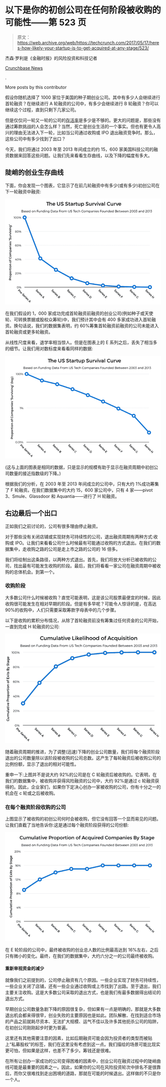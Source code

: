 # 以下是你的初创公司在任何阶段被收购的可能性——第 523 页

> 原文：<https://web.archive.org/web/https://techcrunch.com/2017/05/17/heres-how-likely-your-startup-is-to-get-acquired-at-any-stage/523/>

杰森·罗利是《金融时报》的风险投资和科技记者

[Crunchbase News](https://web.archive.org/web/20200720113314/https://about.crunchbase.com/news/)

.

More posts by this contributor

假设你随机选择了 1000 家位于美国的种子期创业公司。其中有多少人会继续进行首轮融资？在继续进行 A 轮融资的公司中，有多少会继续进行 B 轮融资？你可以继续这个过程，直到只剩下几家公司。

但是仅仅问一轮又一轮的公司的[存活率](https://web.archive.org/web/20200720113314/https://mattermark.com/startup-graduation-rate-surprisingly-low/)是多少是不够的。更大的问题是，那些没有通过筹款挑战的人会怎么样？当然，死亡是创业生活的一个事实。但也有更令人高兴的理由无法进入下一轮，比如当公司通过收购或 IPO 退出融资竞争时。那么，这些公司中有多少找到了出口？

今天，我们将通过 2003 年至 2013 年间成立的约 15，600 家美国科技公司的融资数据来回答这些问题。让我们先来看看生存曲线，以及下降的幅度有多大。

## 陡峭的创业生存曲线

下面，你会发现一个图表，它显示了在前几轮融资中有多少(或有多少)初创公司在下一轮融资中融资:

![](img/b074cdf9ef3c2dd39b510ff0985b9aa1.png)

在我们假设的 1，000 家成功完成首轮融资前融资的创业公司(例如种子或天使轮、可转换票据或股权众筹轮)中，我们预计其中会有 400 多家成功进入首轮融资。换句话说，我们的数据集表明，约 60%筹集首轮融资前融资的公司未能进入首轮融资或更多轮融资。

从线性尺度来看，退学率相当惊人。但是在图表上的 E 系列之后，丢失了相当多的细节。让我们用对数标度来看看同样的数据:

![](img/5bc559141a85caaddd4524a9d382db86.png)

(这与上面的图表是相同的数据，只是显示的规模有助于显示在融资周期中初创公司数量的接近指数级的下降。)

根据我们的分析，在 2003 年至 2013 年间成立的公司中，只有大约 1%成功筹集了 F 轮融资。在我们数据集中的大约 15，600 家公司中，只有 4 家——pivot 3、Smule、Glassdoor 和 Aquantia——进行了 H 轮融资。

## 右边最后一个出口

正如我们之前讨论的，公司有很多理由停止融资。

对于那些没有关闭店铺或实现财务可持续性的公司，退出融资周期有两种方式:收购或 IPO。让我们来看看公司什么时候最有可能通过收购的方式退出。在我们的数据集中，走收购之路的公司是走上市之路的公司的 16 倍多。

我们将绘制出这条路径，以两种方式退出。首先，我们将放大分析已被收购的公司，找出最有可能发生收购的阶段。最后，我们将看看一家公司在融资周期中被收购的总体机会。到第一个。

### 收购阶段

大多数公司什么时候被收购？直觉可能表明，这是该公司股票最便宜的时候，因此收购很可能发生在相对早期的阶段。但是有多早呢？可能令人惊讶的是，在高达 90%的收购中，人们只需要采取筹款字母表中的几个步骤。

以下是收购的累积分布情况，从除了首轮融资前没有筹集过任何资金的公司开始，一直到完成 H 轮融资的公司:

![](img/2d4eda2d256dd4bdd156bb7cb07071ed.png)

随着融资周期的推进，为了调整(迅速)下降的创业公司数量，我们将每个融资阶段退出的公司数量除以该阶段被收购的公司总数。这产生了每轮融资后被收购公司的比例份额，显示了退出的相对可能性。

重申一下:上图并不是说大约 92%的公司是在 C 轮融资后被收购的。它表明，在我们的数据集中，被收购并获得风险融资的公司中，大约 92%是通过 c 轮融资获得的。因此，企业家们，如果你下定决心创办一家被收购的公司，你有十分之一的机会在 c 轮或之后被收购。

### 在每个融资阶段收购的公司

上图显示了被收购的初创公司何时会被收购，但它没有回答一个显而易见的问题。让我们直截了当地告诉你:这是通过每个融资阶段获得的公司份额:

![](img/3105695780ff2204884b31f1de5e84a1.png)

在 E 轮阶段的公司中，最终被收购的创业总人数的比例最高达到 16%左右，之后只有微小的变化。最终，在我们的数据集中，大约六分之一的公司最终被收购。

#### 重新审视资金的减少

就像我们之前提到的，公司停止融资有几个原因。一些企业实现了财务可持续性，一些企业关闭了店铺，还有一些企业通过收购或上市找到了出路。至于退出，我们主要关注收购。这是大多数公司采取的退出方式，也是我们有最多数据得出结论的退出方式。

早期创业公司数量急剧下降的原因很复杂，但如果有一点是明确的，那就是大多数退出机会都来得很早，创业失败的主要原因也是如此。团队解散、在找到适合市场的产品之前就耗尽资本、无法扩大规模、运气不佳以及许多其他扼杀公司的陷阱，在初创公司刚刚起步时更为普遍。

这里还有其他需要注意的因素，比如后期融资可能会因为投资者的类型而被贴上“私募股权”的标签，我们在这里没有考虑到这一点。我们描绘的场景可能比现实更可怕，但如果是这样，也差不了多少。筹钱还是很难。

在所有让创办一家成功的公司变得困难的因素中，创业公司在融资过程中的陡峭曲线可能是最重要的因素之一。因此，如果你的公司在风险投资轮次中排名不是很靠后，而你又很难找到走出困境的道路，那就在可能的时候退出。这样做的不只是你一个人。